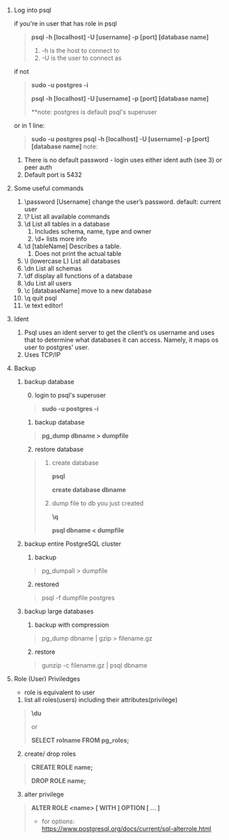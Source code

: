 1.  Log into psql

	if you're in user that has role in psql
	>   **psql -h \[localhost\] -U \[username\] -p \[port\] \[database name\]**
	>
	>   1.  -h is the host to connect to
	>   2.  -U is the user to connect as
    
	if not
	>   **sudo -u postgres -i**
	>
	>   **psql -h \[localhost\] -U \[username\] -p \[port\] \[database name\]**
    >
    >  **note: postgres is default psql's superuser
	>
	or in 1 line:
	>   **sudo -u postgres psql -h \[localhost\] -U \[username\] -p \[port\] \[database name\]**
    note:
	1. There is no default password - login uses either ident auth (see 3) or peer auth
	2. Default port is 5432
    
2.  Some useful commands
    1.  \\password \[Username\] change the user’s password. default: current user
    2.  \\? List all available commands
    3.  \\d List all tables in a database
        1.  Includes schema, name, type and owner
        2.  \\d+ lists more info
    4.  \\d \[tableName\] Describes a table.
        1.  Does not print the actual table
    5.  \\l (lowercase L) List all databases
    6.  \\dn List all schemas
    7.  \\df display all functions of a database
    8.  \\du List all users
    9.  \\c \[databaseName\] move to a new database
    10. \\q quit psql
    11. \\e text editor!
3.  Ident
    1.  Psql uses an ident server to get the client’s os username and uses that to determine what databases it can access.
    	Namely, it maps os user to postgres' user.
    2.  Uses TCP/IP
4.  Backup
	1. backup database
    
        0. login to psql's superuser
        > **sudo -u postgres -i**
        1. backup database
        > **pg_dump dbname > dumpfile**
        2. restore database
        >  1.  create database
        > 
        > 		**psql**
        > 
        >		**create database dbname**
        > 
        >  2.  dump file to db you just created
        >
        > 		**\q**
        > 
        > 		**psql dbname < dumpfile**
	2. backup entire PostgreSQL cluster
    	1. backup
        > pg_dumpall > dumpfile
        2. restored
        > psql -f dumpfile postgres
	3. backup large databases
    	1. backup with compression
        > pg_dump dbname | gzip > filename.gz
        2. restore
        > gunzip -c filename.gz | psql dbname
5. Role (User) Priviledges
    * role is equivalent to user
	1. list all roles(users) including their attributes(privilege)
    > **\du**
    >
    > or
    >
    > **SELECT rolname FROM pg_roles;**
    2. create/ drop roles
    > **CREATE ROLE name;**
    >
    > **DROP ROLE name;**
	3. alter privilege
    > **ALTER ROLE \<name\> \[ WITH \] OPTION \[ ... \]**
    >
    > * for options:    
    > [<u>https://www.postgresql.org/docs/current/sql-alterrole.html</u>](https://www.postgresql.org/docs/current/sql-alterrole.html)
